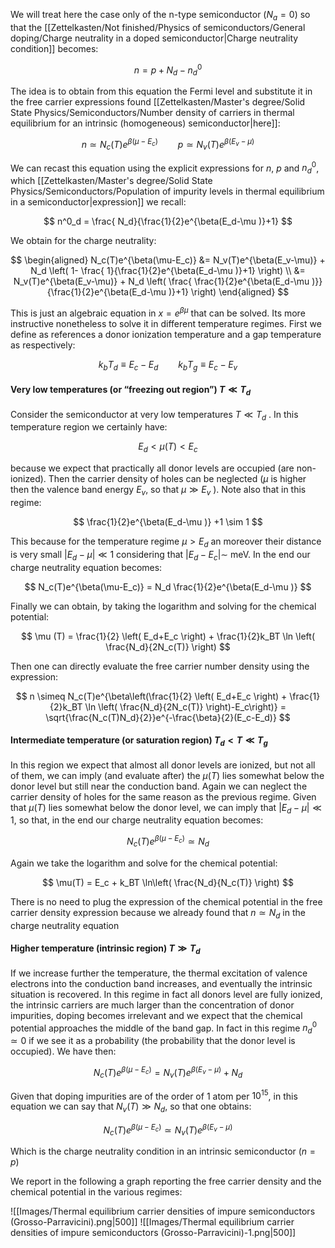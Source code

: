 We will treat here the case only of the n-type semiconductor ($N_a =0$) so that the [[Zettelkasten/Not finished/Physics of semiconductors/General doping/Charge neutrality in a doped semiconductor|Charge neutrality condition]] becomes:

$$ n =p + N_d - n_d^0  $$

The idea is to obtain from this equation the Fermi level and substitute it in the free carrier expressions found [[Zettelkasten/Master's degree/Solid State Physics/Semiconductors/Number density of carriers in thermal equilibrium for an intrinsic (homogeneous) semiconductor|here]]:

$$ n \simeq N_c(T)e^{\beta(\mu-E_c)} \qquad p\simeq N_v(T)e^{\beta(E_v-\mu)}$$

We can recast this equation using the explicit expressions for $n$, $p$ and $n_d^0$, which [[Zettelkasten/Master's degree/Solid State Physics/Semiconductors/Population of impurity levels in thermal equilibrium in a semiconductor|expression]] we recall:

$$ n^0_d  = \frac{ N_d}{\frac{1}{2}e^{\beta(E_d-\mu )}+1}  $$

We obtain for the charge neutrality:

$$
\begin{aligned}
N_c(T)e^{\beta(\mu-E_c)} &=  N_v(T)e^{\beta(E_v-\mu)} + N_d \left( 1- \frac{ 1}{\frac{1}{2}e^{\beta(E_d-\mu )}+1} \right) \\
&=  N_v(T)e^{\beta(E_v-\mu)} + N_d \left( \frac{ \frac{1}{2}e^{\beta(E_d-\mu )}}{\frac{1}{2}e^{\beta(E_d-\mu )}+1} \right)
\end{aligned}
$$

This is just an algebraic equation in $x=e^{\beta\mu}$ that can be solved.
Its more instructive nonetheless to solve it in different temperature regimes.
First we define as references a donor ionization temperature and a gap temperature as respectively:

$$ k_bT_d \equiv E_c-E_d \qquad k_bT_g \equiv E_c-E_v $$
#### Very low temperatures (or “freezing out region”) $T \ll T_d$

Consider the semiconductor at very low temperatures $T \ll T_d$ . In this temperature region we certainly have:

$$ E_d < \mu(T)<E_c $$

because we expect that practically all donor levels are occupied (are non-ionized).
Then the carrier density of holes can be neglected ($\mu$ is higher then the valence band energy $E_v$, so that $\mu \gg E_v$ ).
Note also that in this regime:

$$ \frac{1}{2}e^{\beta(E_d-\mu )} +1 \sim 1 $$

This because for the temperature regime $\mu > E_d$ an moreover their distance is very small $|E_d-\mu|\ll 1$ considering that $|E_d-E_c| \sim \ \text{meV}$.
In the end our charge neutrality equation becomes:

$$ N_c(T)e^{\beta(\mu-E_c)} =  N_d   \frac{1}{2}e^{\beta(E_d-\mu )} $$

Finally we can obtain, by taking the logarithm and solving for the chemical potential:

$$ \mu (T) = \frac{1}{2} \left( E_d+E_c \right) + \frac{1}{2}k_BT \ln \left( \frac{N_d}{2N_c(T)} \right) $$

Then one can directly evaluate the free carrier number density using the expression:

$$  n \simeq N_c(T)e^{\beta\left(\frac{1}{2} \left( E_d+E_c \right) + \frac{1}{2}k_BT \ln \left( \frac{N_d}{2N_c(T)} \right)-E_c\right)} =  \sqrt{\frac{N_c(T)N_d}{2}}e^{-\frac{\beta}{2}(E_c-E_d)}  $$

#### Intermediate temperature (or saturation region) $T_d<T\ll T_g$

In this region we expect that almost all donor levels are ionized, but not all of them, we can imply (and evaluate after) the $\mu(T)$ lies somewhat below the donor level but still near the conduction band.
Again we can neglect the carrier density of holes for the same reason as the previous regime.
Given that $\mu(T)$ lies somewhat below the donor level, we can imply that $|E_d-\mu|\ll 1$, so that, in the end our charge neutrality equation becomes:

$$N_c(T)e^{\beta(\mu-E_c)} \simeq N_d$$

Again we take the logarithm and solve for the chemical potential:

$$ \mu(T) = E_c + k_BT \ln\left( \frac{N_d}{N_c(T)} \right)  $$

There is no need to plug the expression of the chemical potential in the free carrier density expression because we already found that $n \simeq N_d$ in the charge neutrality equation

#### Higher temperature (intrinsic region) $T \gg T_d$

If we increase further the temperature, the thermal excitation of valence electrons into the conduction band increases, and eventually the intrinsic situation is recovered.
In this regime in fact all donors level are fully ionized, the intrinsic carriers are much larger than the concentration of donor impurities, doping becomes irrelevant and we expect that the chemical potential approaches the middle of the band gap.
In fact in this regime $n_d^0 \simeq 0$ if we see it as a probability (the probability that the donor level is occupied).
We have then:

$$N_c(T)e^{\beta(\mu-E_c)} =  N_v(T)e^{\beta(E_v-\mu)} + N_d $$

Given that doping impurities are of the order of 1 atom per $10^{15}$, in this equation we can say that $N_v(T) \gg N_d$, so that one obtains:

$$N_c(T)e^{\beta(\mu-E_c)} \simeq  N_v(T)e^{\beta(E_v-\mu)} $$

Which is the charge neutrality condition in an intrinsic semiconductor ($n=p$)

We report in the following a graph reporting the free carrier density and the chemical potential in the various regimes:

![[Images/Thermal equilibrium carrier densities of impure semiconductors (Grosso-Parravicini).png|500]]
![[Images/Thermal equilibrium carrier densities of impure semiconductors (Grosso-Parravicini)-1.png|500]]